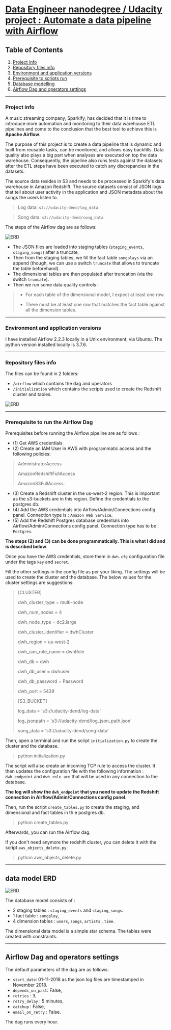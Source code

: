 # <u>Data Engineer nanodegree / Udacity project : Automate a data pipeline with Airflow</u>
## Table of Contents
1. [Project info](#project-info)
2. [Repository files info](#repository-files-info)
3. [Environment and application versions](#versions)
4. [Prerequisite to scripts run](#pre-requisite)
5. [Database modelling](#database-modelling)
6. [Airflow Dag and operators settings](#airflow-dag-and-operators-settings)
***

<a id='project-info'></a>
### Project info

A music streaming company, Sparkify, has decided that it is time to introduce more automation and monitoring to their data warehouse ETL pipelines and come to the conclusion that the best tool to achieve this is **Apache Airflow**.

The purpose of this project is to create a data pipeline that is dynamic and built from reusable tasks, can be monitored, and allows easy backfills. Data quality also plays a big part when analyses are executed on top the data warehouse. Consequently, the pipeline also runs tests against the datasets after the ETL steps have been executed to catch any discrepancies in the datasets.

The source data resides in S3 and needs to be processed in Sparkify's data warehouse in Amazon Redshift. The source datasets consist of JSON logs that tell about user activity in the application and JSON metadata about the songs the users listen to.

>Log data: `s3://udacity-dend/log_data`

>Song data: `s3://udacity-dend/song_data`


The steps of the Airflow dag are as follows:

![ERD](https://github.com/Datapyaddict/udacity-project-automate-data-pipeline-with-airflow/blob/main/airflow_dag_steps.png?raw=true)

- The JSON files are loaded into staging tables (`staging_events`, `staging_songs`) after a truncate,
- Then from the staging tables, we fill the fact table  `songplays` via an append (though, we can use a switch `truncate` that allows to truncate the table beforehand).
- The dimensional tables are then populated after truncation (via the switch `truncate`).
- Then we run some data quality controls :
> -  For each table of the dimensional model, I expect at least one row.
> 
> - There must be at least one row that matches the fact table against all the dimension tables.

***
<a id='versions'></a>
### Environment and application versions

I have installed Airflow 2.2.3 locally in a Unix environment, via Ubuntu.
The python version installed locally is 3.7.6.


***
<a id='repository-files-info'></a>
### Repository files info

The files can be  found in 2 folders:
- `/airflow` which contains the dag and operators
- `/initialization` which contains the scripts used to create the Redshift cluster and tables.

![ERD](https://github.com/Datapyaddict/udacity-project-automate-data-pipeline-with-airflow/blob/main/repository_structure.png?raw=true)



***
<a id='pre-requisite'></a>
### Prerequisite to run the Airflow Dag

Prerequisites before running the Airflow pipeline are as follows :

- (1) Get AWS credentials
- (2) Create an IAM User in AWS with programmatic access and the following policies:
> AdministratorAccess 
>
> AmazonRedshiftFullAccess
> 
> AmazonS3FullAccess.
- (3) Create a Redshift cluster in the us-west-2 region. This is important as the s3-buckets are in this region. Define the credentials to the postgres db.
- (4) Add the AWS credentials into Airflow/Admin/Connections config panel. Connection type is : `Amazon Web Service`.
- (5) Add the Redshift Postgres database credentials into Airflow/Admin/Connections config panel. Connection type has to be : `Postgres`.

**The steps (2) and (3) can be done programmatically. This is what I did and is described below**.

Once you have the AWS credentials, store them in `dwh.cfg` configuration file under the tags `key` and `secret`.

Fill the other settings in the config file as per your liking.
The settings will be used to create the cluster and the database.
The below values for the cluster settings are suggestions:

>[CLUSTER]
> 
> dwh_cluster_type = multi-node
> 
> dwh_num_nodes = 4
>
> dwh_node_type = dc2.large
>
> dwh_cluster_identifier = dwhCluster
>
> dwh_region = us-west-2
> 
> dwh_iam_role_name = dwhRole
>
> dwh_db = dwh
>
> dwh_db_user = dwhuser
>
> dwh_db_password = Password
>
> dwh_port = 5439

> [S3_BUCKET]
>
> log_data = 's3://udacity-dend/log-data'
>
> log_jsonpath = 's3://udacity-dend/log_json_path.json'
> 
> song_data = 's3://udacity-dend/song-data'



Then, open a terminal and run the script `initialization.py` to create the cluster and the database. 
>python initialization.py

The script will also create an incoming TCP rule to access the cluster. It then updates the configuration file with the following information :
`dwh_endpoint` and `dwh_role_arn` that will be used in any connection to the database. 

**The log will show the `dwh_endpoint` that you need to update the Redshift connection in Airflow/Admin/Connections config panel**. 

Then, run the script `create_tables.py` to create the staging, and dimensional and fact tables in th e postgres db.
>python create_tables.py

Afterwards, you can run the Airflow dag.

If you don't need anymore the redshift cluster, you can delete it with the script `aws_objects_delete.py`:
> python aws_objects_delete.py


***
<a id='database-modelling'></a>
## data model ERD


![ERD](https://github.com/Datapyaddict/udacity-project-automate-data-pipeline-with-airflow/blob/main/erd.png?raw=true)


The database model consists of :
* 2 staging tables : `staging_events` and `staging_songs`.
* 1 fact table : `songplay`,
* 4 dimension tables : `users`, `songs`, `artists` , `time`. 

The dimensional data model is a simple star schema.
The tables were created with constraints.




***
<a id='airflow-dag-and-operators-settings'></a>
## Airflow Dag and operators settings

The default parameters of the dag are as follows:
- `start_date`: 01-11-2018 as the json log files are timestamped in November 2018.
- `depends_on_past`: False,
- `retries` : 3,
- `retry_delay` : 5 minutes,
- `catchup` : False,
- `email_on_retry` : False.

The dag runs every hour.




